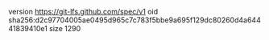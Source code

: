 version https://git-lfs.github.com/spec/v1
oid sha256:d2c97704005ae0495d965c7c783f5bbe9a695f129dc80260d4a64441839410e1
size 1290
